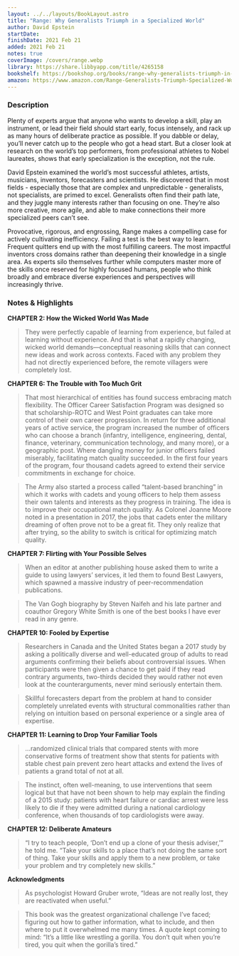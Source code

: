 ```yaml
---
layout: ../../layouts/BookLayout.astro
title: "Range: Why Generalists Triumph in a Specialized World"
author: David Epstein
startDate:
finishDate: 2021 Feb 21
added: 2021 Feb 21
notes: true
coverImage: /covers/range.webp
library: https://share.libbyapp.com/title/4265158
bookshelf: https://bookshop.org/books/range-why-generalists-triumph-in-a-specialized-world/9780735214484
amazon: https://www.amazon.com/Range-Generalists-Triumph-Specialized-World/dp/0735214506/
---
```


### Description
Plenty of experts argue that anyone who wants to develop a skill, play an instrument, or lead their field should start early, focus intensely, and rack up as many hours of deliberate practice as possible. If you dabble or delay, you’ll never catch up to the people who got a head start. But a closer look at research on the world’s top performers, from professional athletes to Nobel laureates, shows that early specialization is the exception, not the rule.

David Epstein examined the world’s most successful athletes, artists, musicians, inventors, forecasters and scientists. He discovered that in most fields - especially those that are complex and unpredictable - generalists, not specialists, are primed to excel. Generalists often find their path late, and they juggle many interests rather than focusing on one. They’re also more creative, more agile, and able to make connections their more specialized peers can’t see.

Provocative, rigorous, and engrossing, Range makes a compelling case for actively cultivating inefficiency. Failing a test is the best way to learn. Frequent quitters end up with the most fulfilling careers. The most impactful inventors cross domains rather than deepening their knowledge in a single area. As experts silo themselves further while computers master more of the skills once reserved for highly focused humans, people who think broadly and embrace diverse experiences and perspectives will increasingly thrive.

### Notes & Highlights
**CHAPTER 2: How the Wicked World Was Made**
> They were perfectly capable of learning from experience, but failed at learning without experience. And that is what a rapidly changing, wicked world demands—conceptual reasoning skills that can connect new ideas and work across contexts. Faced with any problem they had not directly experienced before, the remote villagers were completely lost.

**CHAPTER 6: The Trouble with Too Much Grit**
> That most hierarchical of entities has found success embracing match flexibility. The Officer Career Satisfaction Program was designed so that scholarship-ROTC and West Point graduates can take more control of their own career progression. In return for three additional years of active service, the program increased the number of officers who can choose a branch (infantry, intelligence, engineering, dental, finance, veterinary, communication technology, and many more), or a geographic post. Where dangling money for junior officers failed miserably, facilitating match quality succeeded. In the first four years of the program, four thousand cadets agreed to extend their service commitments in exchange for choice.

> The Army also started a process called “talent-based branching” in which it works with cadets and young officers to help them assess their own talents and interests as they progress in training. The idea is to improve their occupational match quality. As Colonel Joanne Moore noted in a presentation in 2017, the jobs that cadets enter the military dreaming of often prove not to be a great fit. They only realize that after trying, so the ability to switch is critical for optimizing match quality.

**CHAPTER 7: Flirting with Your Possible Selves**
> When an editor at another publishing house asked them to write a guide to using lawyers’ services, it led them to found Best Lawyers, which spawned a massive industry of peer-recommendation publications.

> The Van Gogh biography by Steven Naifeh and his late partner and coauthor Gregory White Smith is one of the best books I have ever read in any genre.

**CHAPTER 10: Fooled by Expertise**
> Researchers in Canada and the United States began a 2017 study by asking a politically diverse and well-educated group of adults to read arguments confirming their beliefs about controversial issues. When participants were then given a chance to get paid if they read contrary arguments, two-thirds decided they would rather not even look at the counterarguments, never mind seriously entertain them.

> Skillful forecasters depart from the problem at hand to consider completely unrelated events with structural commonalities rather than relying on intuition based on personal experience or a single area of expertise.

**CHAPTER 11: Learning to Drop Your Familiar Tools**
> …randomized clinical trials that compared stents with more conservative forms of treatment show that stents for patients with stable chest pain prevent zero heart attacks and extend the lives of patients a grand total of not at all.

> The instinct, often well-meaning, to use interventions that seem logical but that have not been shown to help may explain the finding of a 2015 study: patients with heart failure or cardiac arrest were less likely to die if they were admitted during a national cardiology conference, when thousands of top cardiologists were away.

**CHAPTER 12: Deliberate Amateurs**
> “I try to teach people, ‘Don’t end up a clone of your thesis adviser,’” he told me. “Take your skills to a place that’s not doing the same sort of thing. Take your skills and apply them to a new problem, or take your problem and try completely new skills.”

**Acknowledgments**
> As psychologist Howard Gruber wrote, “Ideas are not really lost, they are reactivated when useful.”

> This book was the greatest organizational challenge I’ve faced; figuring out how to gather information, what to include, and then where to put it overwhelmed me many times. A quote kept coming to mind: “It’s a little like wrestling a gorilla. You don’t quit when you’re tired, you quit when the gorilla’s tired.”  
